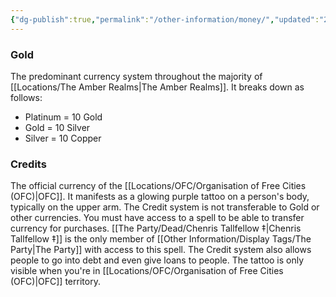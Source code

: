 ```yaml
---
{"dg-publish":true,"permalink":"/other-information/money/","updated":"2025-07-31T14:42:01.893+01:00"}
---
```


### Gold
The predominant currency system throughout the majority of [[Locations/The Amber Realms\|The Amber Realms]]. It breaks down as follows:
- Platinum = 10 Gold
- Gold = 10 Silver 
- Silver = 10 Copper

### Credits
The official currency of the [[Locations/OFC/Organisation of Free Cities (OFC)\|OFC]]. It manifests as a glowing purple tattoo on a person's body, typically on the upper arm. The Credit system is not transferable to Gold or other currencies. You must have access to a spell to be able to transfer currency for purchases. [[The Party/Dead/Chenris Tallfellow ‡\|Chenris Tallfellow ‡]] is the only member of [[Other Information/Display Tags/The Party\|The Party]] with access to this spell. The Credit system also allows people to go into debt and even give loans to people. The tattoo is only visible when you're in [[Locations/OFC/Organisation of Free Cities (OFC)\|OFC]] territory. 